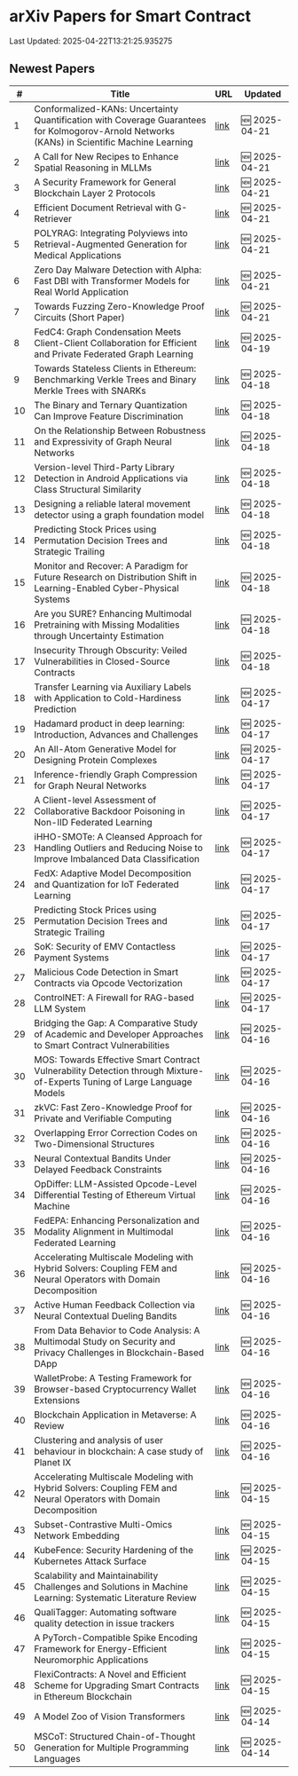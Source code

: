 # arXiv Papers for Smart Contract

Last Updated: 2025-04-22T13:21:25.935275

## Newest Papers

|\#|Title|URL|Updated|
|---|---|---|---|
|1|Conformalized-KANs: Uncertainty Quantification with Coverage Guarantees for Kolmogorov-Arnold Networks (KANs) in Scientific Machine Learning|[link](http://arxiv.org/abs/2504.15240v1)|🆕 2025-04-21|
|2|A Call for New Recipes to Enhance Spatial Reasoning in MLLMs|[link](http://arxiv.org/abs/2504.15037v1)|🆕 2025-04-21|
|3|A Security Framework for General Blockchain Layer 2 Protocols|[link](http://arxiv.org/abs/2504.14965v1)|🆕 2025-04-21|
|4|Efficient Document Retrieval with G-Retriever|[link](http://arxiv.org/abs/2504.14955v1)|🆕 2025-04-21|
|5|POLYRAG: Integrating Polyviews into Retrieval-Augmented Generation for Medical Applications|[link](http://arxiv.org/abs/2504.14917v1)|🆕 2025-04-21|
|6|Zero Day Malware Detection with Alpha: Fast DBI with Transformer Models for Real World Application|[link](http://arxiv.org/abs/2504.14886v1)|🆕 2025-04-21|
|7|Towards Fuzzing Zero-Knowledge Proof Circuits (Short Paper)|[link](http://arxiv.org/abs/2504.14881v1)|🆕 2025-04-21|
|8|FedC4: Graph Condensation Meets Client-Client Collaboration for Efficient and Private Federated Graph Learning|[link](http://arxiv.org/abs/2504.14188v1)|🆕 2025-04-19|
|9|Towards Stateless Clients in Ethereum: Benchmarking Verkle Trees and Binary Merkle Trees with SNARKs|[link](http://arxiv.org/abs/2504.14069v1)|🆕 2025-04-18|
|10|The Binary and Ternary Quantization Can Improve Feature Discrimination|[link](http://arxiv.org/abs/2504.13792v1)|🆕 2025-04-18|
|11|On the Relationship Between Robustness and Expressivity of Graph Neural Networks|[link](http://arxiv.org/abs/2504.13786v1)|🆕 2025-04-18|
|12|Version-level Third-Party Library Detection in Android Applications via Class Structural Similarity|[link](http://arxiv.org/abs/2504.13547v1)|🆕 2025-04-18|
|13|Designing a reliable lateral movement detector using a graph foundation model|[link](http://arxiv.org/abs/2504.13527v1)|🆕 2025-04-18|
|14|Predicting Stock Prices using Permutation Decision Trees and Strategic Trailing|[link](http://arxiv.org/abs/2504.12828v2)|🆕 2025-04-18|
|15|Monitor and Recover: A Paradigm for Future Research on Distribution Shift in Learning-Enabled Cyber-Physical Systems|[link](http://arxiv.org/abs/2504.13484v1)|🆕 2025-04-18|
|16|Are you SURE? Enhancing Multimodal Pretraining with Missing Modalities through Uncertainty Estimation|[link](http://arxiv.org/abs/2504.13465v1)|🆕 2025-04-18|
|17|Insecurity Through Obscurity: Veiled Vulnerabilities in Closed-Source Contracts|[link](http://arxiv.org/abs/2504.13398v1)|🆕 2025-04-18|
|18|Transfer Learning via Auxiliary Labels with Application to Cold-Hardiness Prediction|[link](http://arxiv.org/abs/2504.13142v1)|🆕 2025-04-17|
|19|Hadamard product in deep learning: Introduction, Advances and Challenges|[link](http://arxiv.org/abs/2504.13112v1)|🆕 2025-04-17|
|20|An All-Atom Generative Model for Designing Protein Complexes|[link](http://arxiv.org/abs/2504.13075v1)|🆕 2025-04-17|
|21|Inference-friendly Graph Compression for Graph Neural Networks|[link](http://arxiv.org/abs/2504.13034v1)|🆕 2025-04-17|
|22|A Client-level Assessment of Collaborative Backdoor Poisoning in Non-IID Federated Learning|[link](http://arxiv.org/abs/2504.12875v1)|🆕 2025-04-17|
|23|iHHO-SMOTe: A Cleansed Approach for Handling Outliers and Reducing Noise to Improve Imbalanced Data Classification|[link](http://arxiv.org/abs/2504.12850v1)|🆕 2025-04-17|
|24|FedX: Adaptive Model Decomposition and Quantization for IoT Federated Learning|[link](http://arxiv.org/abs/2504.12849v1)|🆕 2025-04-17|
|25|Predicting Stock Prices using Permutation Decision Trees and Strategic Trailing|[link](http://arxiv.org/abs/2504.12828v1)|🆕 2025-04-17|
|26|SoK: Security of EMV Contactless Payment Systems|[link](http://arxiv.org/abs/2504.12812v1)|🆕 2025-04-17|
|27|Malicious Code Detection in Smart Contracts via Opcode Vectorization|[link](http://arxiv.org/abs/2504.12720v1)|🆕 2025-04-17|
|28|ControlNET: A Firewall for RAG-based LLM System|[link](http://arxiv.org/abs/2504.09593v2)|🆕 2025-04-17|
|29|Bridging the Gap: A Comparative Study of Academic and Developer Approaches to Smart Contract Vulnerabilities|[link](http://arxiv.org/abs/2504.12443v1)|🆕 2025-04-16|
|30|MOS: Towards Effective Smart Contract Vulnerability Detection through Mixture-of-Experts Tuning of Large Language Models|[link](http://arxiv.org/abs/2504.12234v1)|🆕 2025-04-16|
|31|zkVC: Fast Zero-Knowledge Proof for Private and Verifiable Computing|[link](http://arxiv.org/abs/2504.12217v1)|🆕 2025-04-16|
|32|Overlapping Error Correction Codes on Two-Dimensional Structures|[link](http://arxiv.org/abs/2504.12142v1)|🆕 2025-04-16|
|33|Neural Contextual Bandits Under Delayed Feedback Constraints|[link](http://arxiv.org/abs/2504.12086v1)|🆕 2025-04-16|
|34|OpDiffer: LLM-Assisted Opcode-Level Differential Testing of Ethereum Virtual Machine|[link](http://arxiv.org/abs/2504.12034v1)|🆕 2025-04-16|
|35|FedEPA: Enhancing Personalization and Modality Alignment in Multimodal Federated Learning|[link](http://arxiv.org/abs/2504.12025v1)|🆕 2025-04-16|
|36|Accelerating Multiscale Modeling with Hybrid Solvers: Coupling FEM and Neural Operators with Domain Decomposition|[link](http://arxiv.org/abs/2504.11383v2)|🆕 2025-04-16|
|37|Active Human Feedback Collection via Neural Contextual Dueling Bandits|[link](http://arxiv.org/abs/2504.12016v1)|🆕 2025-04-16|
|38|From Data Behavior to Code Analysis: A Multimodal Study on Security and Privacy Challenges in Blockchain-Based DApp|[link](http://arxiv.org/abs/2504.11860v1)|🆕 2025-04-16|
|39|WalletProbe: A Testing Framework for Browser-based Cryptocurrency Wallet Extensions|[link](http://arxiv.org/abs/2504.11735v1)|🆕 2025-04-16|
|40|Blockchain Application in Metaverse: A Review|[link](http://arxiv.org/abs/2504.11730v1)|🆕 2025-04-16|
|41|Clustering and analysis of user behaviour in blockchain: A case study of Planet IX|[link](http://arxiv.org/abs/2504.11702v1)|🆕 2025-04-16|
|42|Accelerating Multiscale Modeling with Hybrid Solvers: Coupling FEM and Neural Operators with Domain Decomposition|[link](http://arxiv.org/abs/2504.11383v1)|🆕 2025-04-15|
|43|Subset-Contrastive Multi-Omics Network Embedding|[link](http://arxiv.org/abs/2504.11321v1)|🆕 2025-04-15|
|44|KubeFence: Security Hardening of the Kubernetes Attack Surface|[link](http://arxiv.org/abs/2504.11126v1)|🆕 2025-04-15|
|45|Scalability and Maintainability Challenges and Solutions in Machine Learning: Systematic Literature Review|[link](http://arxiv.org/abs/2504.11079v1)|🆕 2025-04-15|
|46|QualiTagger: Automating software quality detection in issue trackers|[link](http://arxiv.org/abs/2504.11053v1)|🆕 2025-04-15|
|47|A PyTorch-Compatible Spike Encoding Framework for Energy-Efficient Neuromorphic Applications|[link](http://arxiv.org/abs/2504.11026v1)|🆕 2025-04-15|
|48|FlexiContracts: A Novel and Efficient Scheme for Upgrading Smart Contracts in Ethereum Blockchain|[link](http://arxiv.org/abs/2504.10811v1)|🆕 2025-04-15|
|49|A Model Zoo of Vision Transformers|[link](http://arxiv.org/abs/2504.10231v1)|🆕 2025-04-14|
|50|MSCoT: Structured Chain-of-Thought Generation for Multiple Programming Languages|[link](http://arxiv.org/abs/2504.10178v1)|🆕 2025-04-14|
